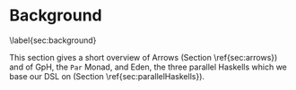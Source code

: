 # Background

\label{sec:background}

This section gives a short overview of Arrows
(Section \ref{sec:arrows}) and of GpH, the `Par` Monad, and
Eden, the three parallel Haskells which we base our DSL on
(Section \ref{sec:parallelHaskells}).
